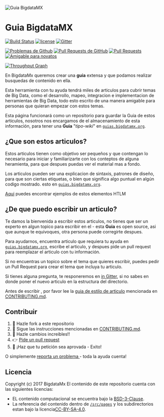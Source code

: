 ![Guia BigdataMX](https://i.imgur.com/y0x2xfD.png)

# Guia BigdataMX

[![Build Status](https://img.shields.io/travis/freeCodeCamp/guides/master.svg?style=flat-square)](https://travis-ci.org/freeCodeCamp/guides) [![license](https://img.shields.io/badge/license-BSD--3--Clause-lightgrey.svg?style=flat-square)](https://opensource.org/licenses/BSD-3-Clause)  [![Gitter](https://img.shields.io/gitter/room/freeCodeCamp/Contributors.svg?style=flat-square)](https://gitter.im/freeCodeCamp/Contributors)

[![Problemas de Github](https://img.shields.io/github/issues/freeCodeCamp/guides.svg?style=flat-square)](https://github.com/freeCodeCamp/guides/issues) [![Pull Requests de GitHub](https://img.shields.io/github/issues-pr/freeCodeCamp/guides.svg?style=flat-square)](https://github.com/freeCodeCamp/guides/pulls) [![Pull Requests](https://img.shields.io/badge/PRs-welcome-brightgreen.svg?style=flat-square)](http://makeapullrequest.com)
[![Amigable para novatos](https://img.shields.io/badge/first--timers--only-friendly-blue.svg?style=flat-square)](http://www.firsttimersonly.com/)

[![Throughput Graph](https://graphs.waffle.io/freeCodeCamp/guides/throughput.svg)](https://waffle.io/freeCodeCamp/guides/metrics)

En BigdataMx queremos crear una  **guia** extensa y que podamos realizar busquedas de contenido en ella.

Esta herramienta con tu ayuda tendrá miles de articulos para cubrir temas de Big Data, como el desarrollo, 
mapeo, integracion e implementacion de herramientas de Big Data, todo esto escrito de una manera amigable 
para personas que quieran empezar con estos temas.

Esta página funcionará como un repositorio para guardar la Guia de estos articulos, nosotros nos encargamos de el almacenamiento de esta información, para tener una **Guia** "*tipo-wiki*" en [`guias.bigdatamx.org`](https://guias.bigdatamx.org).


## ¿Que son estos articulos?

Estos articulos tienen como objetivo ser pequeños y que contengan lo necesario para iniciar y familiarizarte con los conteptos de alguna heramienta, para que despues puedas ver el material mas a fondo.

Los articulos pueden ser una explicacion de sintaxis, patrones de diseño, para que son ciertas etiquetas, o bien que significa algo puntual en algún codigo mostrado. esto en [`guias.bigdatamx.org`](https://guias.bigdatamx.org).


[Aqui](./src/pages/html/elements/index.md) puedes encontrar ejemplos de estos elementos HTLM

## ¿De que puedo escribir un articulo?

Te damos la bienvenida a escribir estos articulos, no tienes que ser un experto en algun topico para escribir en el - esta **Guia** es open source, asi que aunque te equivoques, otra persona puede corregirte despues.

Para ayudarnos, encuentra articulo que requiera tu ayuda en [`guias.bigdatamx.org`](https://guias.bigdatamx.org), escribe el articulo, y despues pide un pull request para reemplazar el articulo con tu información.

Si no encuentras un topico sobre el tema que quieres escribir, puedes pedir un Pull Request para crear el tema que incluya tu articulo. 

Si tienes alguna pregunta, te responeremos en [in Gitter](https://gitter.im/freeCodeCamp/Contributors), si no sabes en donde poner el nuevo articulo en la estructura del directorio. 

Antes de escribir , por favor lee la [guia de estilo de articulo](https://github.com/freeCodeCamp/guides/blob/master/CONTRIBUTING.md#article-style-guide) mencionada en  [CONTRIBUTING.md](CONTRIBUTING.md). 


## Contribuir

1. 🍴 Hazle fork a este repositorio
2. 👀️ Sigue las instrucciones mencionadas en [CONTRIBUTING.md](CONTRIBUTING.md).
3. 🔧 Hazle cambios increibles!!
4. 👉 [Pide un pull request](https://github.com/freeCodeCamp/guides/compare)
5. 🎉 ¡Haz que tu petición sea aprovada - Exito!

O simplemente [reporta un problema ](https://github.com/freeCodeCamp/guides/issues) - toda la ayuda cuenta!

## Licencia

Copyright (c) 2017 BigdataMx
El contenido de este repositorio cuenta con las siguientes licencias:
- EL contenido computacional se encuentra bajo la [BSD-3-Clause](./LICENSE.md).
- La referencia del contenido dentro de  [`/src/pages`](/src/pages) y los subdirectorios estan bajo la licencia[CC-BY-SA-4.0](./src/pages/LICENSE.md).
